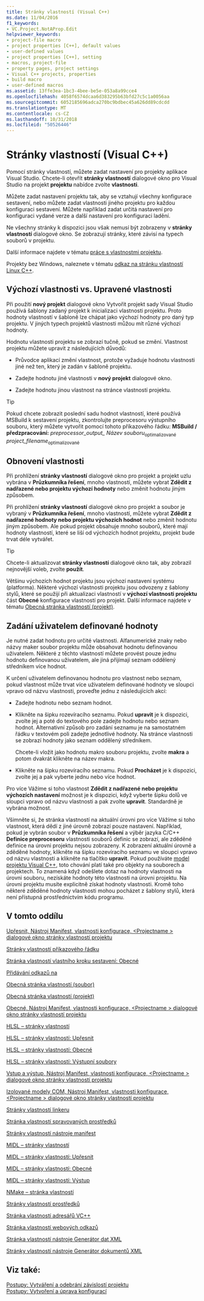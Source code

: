 ```yaml
---
title: Stránky vlastností (Visual C++)
ms.date: 11/04/2016
f1_keywords:
- VC.Project.NotAProp.Edit
helpviewer_keywords:
- project-file macro
- project properties [C++], default values
- user-defined values
- project properties [C++], setting
- macros, project-file
- property pages, project settings
- Visual C++ projects, properties
- build macro
- user-defined macros
ms.assetid: 13ffe3ea-1bc3-4bee-be5e-053a8a99cce4
ms.openlocfilehash: 4058f6574dcaa6d383295b63bfd27c5c1a0056aa
ms.sourcegitcommit: 6052185696adca270bc9bdbec45a626dd89cdcdd
ms.translationtype: MT
ms.contentlocale: cs-CZ
ms.lasthandoff: 10/31/2018
ms.locfileid: "50526446"
---
```

# <a name="property-pages-visual-c"></a>Stránky vlastností (Visual C++)

Pomocí stránky vlastností, můžete zadat nastavení pro projekty aplikace Visual Studio. Chcete-li otevřít **stránky vlastností** dialogové okno pro Visual Studio na projekt **projektu** nabídce zvolte **vlastnosti**.

Můžete zadat nastavení projektu tak, aby se vztahují všechny konfigurace sestavení, nebo můžete zadat vlastnosti jiného projektu pro každou konfiguraci sestavení. Můžete například zadat určitá nastavení pro konfiguraci vydané verze a další nastavení pro konfiguraci ladění.

Ne všechny stránky k dispozici jsou však nemusí být zobrazeny v **stránky vlastností** dialogové okno. Se zobrazují stránky, které závisí na typech souborů v projektu.

Další informace najdete v tématu [práce s vlastnostmi projektu](../ide/working-with-project-properties.md).

Projekty bez Windows, naleznete v tématu [odkaz na stránku vlastností Linux C++](../linux/prop-pages-linux.md)<!-- or [C++ Cross Platform Property Page Reference](../linux/prop-pages-linux.md)-->.

## <a name="default-properties-vs-modified-properties"></a>Výchozí vlastnosti vs. Upravené vlastnosti

Při použití **nový projekt** dialogové okno Vytvořit projekt sady Visual Studio používá šablony zadaný projekt k inicializaci vlastnosti projektu. Proto hodnoty vlastností v šabloně lze chápat jako výchozí hodnoty pro daný typ projektu. V jiných typech projektů vlastnosti můžou mít různé výchozí hodnoty.

Hodnotu vlastnosti projektu se zobrazí tučně, pokud se změní. Vlastnost projektu můžete upravit z následujících důvodů:

- Průvodce aplikací změní vlastnost, protože vyžaduje hodnotu vlastnosti jiné než ten, který je zadán v šabloně projektu.

- Zadejte hodnotu jiné vlastnosti v **nový projekt** dialogové okno.

- Zadejte hodnotu jinou vlastnost na stránce vlastností projektu.

> [!TIP]
> Pokud chcete zobrazit poslední sadu hodnot vlastností, které používá MSBuild k sestavení projektu, zkontrolujte preprocesoru výstupního souboru, který můžete vytvořit pomocí tohoto příkazového řádku: **MSBuild / předzpracování:** *preprocessor_output_ Název souboru*<sub>optimalizované</sub> *project_filename*<sub>optimalizované</sub>

## <a name="resetting-properties"></a>Obnovení vlastnosti

Při prohlížení **stránky vlastností** dialogové okno pro projekt a projekt uzlu vybrána v **Průzkumníka řešení**, mnoho vlastností, můžete vybrat **Zdědit z nadřazené nebo projektu výchozí hodnoty** nebo změnit hodnotu jiným způsobem.

Při prohlížení **stránky vlastností** dialogové okno pro projekt a soubor je vybraný v **Průzkumníka řešení**, mnoho vlastností, můžete vybrat **Zdědit z nadřazené hodnoty nebo projektu výchozích hodnot** nebo změnit hodnotu jiným způsobem. Ale pokud projekt obsahuje mnoho souborů, které mají hodnoty vlastností, které se liší od výchozích hodnot projektu, projekt bude trvat déle vytvářet.

> [!TIP]
> Chcete-li aktualizovat **stránky vlastností** dialogové okno tak, aby zobrazil nejnovější voleb, zvolte **použít**.

Většinu výchozích hodnot projektu jsou výchozí nastavení systému (platforma). Některé výchozí vlastnosti projektu jsou odvozeny z šablony stylů, které se použijí při aktualizaci vlastností v **výchozí vlastnosti projektu** část **Obecné** konfigurace vlastností pro projekt. Další informace najdete v tématu [Obecná stránka vlastností (projekt)](../ide/general-property-page-project.md).

## <a name="specifying-user-defined-values"></a>Zadání uživatelem definované hodnoty

Je nutné zadat hodnotu pro určité vlastnosti. Alfanumerické znaky nebo názvy maker soubor projektu může obsahovat hodnotu definovanou uživatelem. Některé z těchto vlastností můžete provést pouze jednu hodnotu definovanou uživatelem, ale jiná přijímají seznam oddělený středníkem více hodnot.

K určení uživatelem definovanou hodnotu pro vlastnost nebo seznam, pokud vlastnost může trvat více uživatelem definované hodnoty ve sloupci vpravo od názvu vlastnosti, proveďte jednu z následujících akcí:

- Zadejte hodnotu nebo seznam hodnot.

- Klikněte na šipku rozevíracího seznamu. Pokud **upravit** je k dispozici, zvolte jej a poté do textového pole zadejte hodnotu nebo seznam hodnot. Alternativní způsob pro zadání seznamu je na samostatném řádku v textovém poli zadejte jednotlivé hodnoty. Na stránce vlastnosti se zobrazí hodnoty jako seznam oddělený středníkem.

   Chcete-li vložit jako hodnotu makro souboru projektu, zvolte **makra** a potom dvakrát klikněte na název makra.

- Klikněte na šipku rozevíracího seznamu. Pokud **Procházet** je k dispozici, zvolte jej a pak vyberte jednu nebo více hodnot.

Pro více Vážíme si toho vlastnost **Zdědit z nadřazené nebo projektu výchozích nastavení** možnost je k dispozici, když vyberte šipku dolů ve sloupci vpravo od názvu vlastnosti a pak zvolte **upravit**. Standardně je vybrána možnost.

Všimněte si, že stránka vlastností na aktuální úrovni pro více Vážíme si toho vlastnost, která dědí z jiné úrovně zobrazí pouze nastavení. Například, pokud je vybrán soubor v **Průzkumníka řešení** a výběr jazyka C/C++ **Definice preprocesoru** vlastnosti souborů definic se zobrazí, ale zděděné definice na úrovni projektu nejsou zobrazeny. K zobrazení aktuální úrovně a zděděné hodnoty, klikněte na šipku rozevíracího seznamu ve sloupci vpravo od názvu vlastnosti a klikněte na tlačítko **upravit**. Pokud používáte [model projektu Visual C++](https://docs.microsoft.com/dotnet/api/microsoft.visualstudio.vcprojectengine), toto chování platí také pro objekty na souborech a projektech. To znamená když odešlete dotaz na hodnoty vlastnosti na úrovni souboru, nezískáte hodnoty této vlastnosti na úrovni projektu. Na úrovni projektu musíte explicitně získat hodnoty vlastnosti. Kromě toho některé zděděné hodnoty vlastnosti mohou pocházet z šablony stylů, která není přístupná prostřednictvím kódu programu.

## <a name="in-this-section"></a>V tomto oddílu

[Upřesnit, Nástroj Manifest, vlastnosti konfigurace, \<Projectname > dialogové okno stránky vlastností projektu](../ide/advanced-manifest-tool.md)

[Stránky vlastností příkazového řádku](../ide/command-line-property-pages.md)

[Stránka vlastností vlastního kroku sestavení: Obecné](../ide/custom-build-step-property-page-general.md)

[Přidávání odkazů na](../ide/adding-references-in-visual-cpp-projects.md)

[Obecná stránka vlastností (soubor)](../ide/general-property-page-file.md)

[Obecná stránka vlastností (projekt)](../ide/general-property-page-project.md)

[Obecné, Nástroj Manifest, vlastnosti konfigurace, \<Projectname > dialogové okno stránky vlastností projektu](../ide/general-manifest-tool-configuration-properties.md)

[HLSL – stránky vlastností](../ide/hlsl-property-pages.md)

[HLSL – stránky vlastností: Upřesnit](../ide/hlsl-property-pages-advanced.md)

[HLSL – stránky vlastností: Obecné](../ide/hlsl-property-pages-general.md)

[HLSL – stránky vlastností: Výstupní soubory](../ide/hlsl-property-pages-output-files.md)

[Vstup a výstup, Nástroj Manifest, vlastnosti konfigurace, \<Projectname > dialogové okno stránky vlastností projektu](../ide/input-and-output-manifest-tool.md)

[Izolované modely COM, Nástroj Manifest, vlastnosti konfigurace, \<Projectname > dialogové okno stránky vlastností projektu](../ide/isolated-com-manifest-tool.md)

[Stránky vlastností linkeru](../ide/linker-property-pages.md)

[Stránka vlastností spravovaných prostředků](../ide/managed-resources-property-page.md)

[Stránky vlastností nástroje manifest](../ide/manifest-tool-property-pages.md)

[MIDL – stránky vlastností](../ide/midl-property-pages.md)

[MIDL – stránky vlastností: Upřesnit](../ide/midl-property-pages-advanced.md)

[MIDL – stránky vlastností: Obecné](../ide/midl-property-pages-general.md)

[MIDL – stránky vlastností: Výstup](../ide/midl-property-pages-output.md)

[NMake – stránka vlastností](../ide/nmake-property-page.md)

[Stránky vlastností prostředků](../ide/resources-property-pages.md)

[Stránka vlastností adresářů VC++](../ide/vcpp-directories-property-page.md)

[Stránka vlastností webových odkazů](../ide/web-references-property-page.md)

[Stránka vlastností nástroje Generátor dat XML](../ide/xml-data-generator-tool-property-page.md)

[Stránky vlastností nástroje Generátor dokumentů XML](../ide/xml-document-generator-tool-property-pages.md)

## <a name="see-also"></a>Viz také:

[Postupy: Vytváření a odebrání závislostí projektu](/visualstudio/ide/how-to-create-and-remove-project-dependencies)<br>
[Postupy: Vytvoření a úprava konfigurací](/visualstudio/ide/how-to-create-and-edit-configurations)
